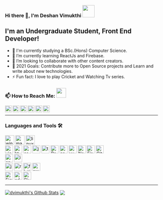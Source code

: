 ### Hi there 👋, I'm Deshan Vimukthi <img src="https://img.icons8.com/color/96/000000/sri-lanka.png" height="40"/>

## I'm an Undergraduate Student, Front End Developer! 

- 🔭 I'm currently studying a BSc.(Hons) Computer Science.
- 🌱 I’m currently learning ReactJs and Firebase.
- 👯 I’m looking to collaborate with other content creators.
- 🥅 2021 Goals: Contribute more to Open Source projects and Learn and write about new technologies.
- ⚡ Fun fact: I love to play Cricket and Watching Tv series.

### 📫 How to Reach Me: <img src="https://media.giphy.com/media/LnQjpWaON8nhr21vNW/giphy.gif" height="32">


[<img align="left" alt="Sabesan | Facebook" height="22px" src="https://img.icons8.com/fluent/240/000000/facebook-new.png"/>][facebook]
[<img align="left" alt="Sabesan | Instagram" height="22px" src="https://img.icons8.com/fluent/240/000000/instagram-new.png"/>][instagram]
[<img align="left" alt="Sabesan | Messenger" height="22px" src="https://img.icons8.com/fluent/240/000000/facebook-messenger--v2.png"/>][messenger]
[<img align="left" alt="Sabesan | LinkedIn" height="22px" src="https://img.icons8.com/fluent/240/000000/linkedin.png"/>][linkedin]
[<img align="left" alt="Sabesan | Skype" height="22px" src="https://img.icons8.com/color/240/000000/skype--v1.png"/>][skype]
[<img align="left" alt="Sabesan | Telegram" height="22px" src="https://img.icons8.com/color/240/000000/telegram-app--v1.png"/>][telegram]


<br /> 


---

### Languages and Tools 🛠️

<p><img alt="windows" width="30px" src="https://img.icons8.com/color/240/000000/windows-10.png">
<img alt="macos" width="30px" src="https://img.icons8.com/officel/160/000000/mac-logo.png">
<img alt="linux" width="30px" src="https://img.icons8.com/color/96/000000/linux.png"> 
<br />
<img alt="visual studio code" width="26px" src="https://img.icons8.com/fluent/240/000000/visual-studio-code-2019.png" />
<img alt="html5" width="26px" src="https://img.icons8.com/color/240/000000/html-5.png">
<img alt="css3" width="26px" src="https://img.icons8.com/color/240/000000/css3.png">
<img alt="javascript" width="26px" src="https://img.icons8.com/color/240/000000/javascript.png" />
<img alt="typescript" width="26px" src="https://img.icons8.com/color/240/000000/typescript.png">
<img alt="ReactJs" width="26px" src="https://img.icons8.com/color/240/000000/react-native.png"/>
<img alt="angularjs" width="26px" src="https://img.icons8.com/color/240/000000/angularjs.png"/>
<img alt="vue-js" width="26px" src="https://img.icons8.com/color/240/000000/vue-js.png"/>
<img alt="Node.js" width="26px" src="https://img.icons8.com/color/240/000000/nodejs.png">
<img alt="Firebase" width="26px" src="https://img.icons8.com/color/240/000000/firebase.png"/>
<img alt="Git" width="26px" src="https://img.icons8.com/color/240/000000/git.png">
<br />
<img alt="android" width="26px" src="https://img.icons8.com/color/240/000000/android-os.png"/>
<img alt="ios" width="26px" src="https://img.icons8.com/color/240/000000/ios-logo.png"/>
<br />
<img alt="java" width="26px" src="https://img.icons8.com/color/240/000000/java-coffee-cup-logo--v1.png"/>
<img alt="react-native" width="26px" src="https://img.icons8.com/color/240/000000/react-native.png"/>
<img alt="flutter" width="26px" src="https://img.icons8.com/color/240/000000/flutter.png"/>
<img alt="swift" width="26px" src="https://img.icons8.com/color/240/000000/swift.png"/>
<br />
<img alt="Figma" width="26px" src="https://img.icons8.com/fluent/240/000000/figma.png"/>
<img alt="adobeXD" width="26px" src="https://img.icons8.com/color/240/000000/adobe-xd--v1.png"/>
<img alt="Sketch" width="26px" src="https://img.icons8.com/plasticine/200/000000/sketch.png"/><p/>

---
<!-- ### Certifications 🏅

- [DataBricks: Fundamentals of Big Data](https://academy.databricks.com/elearning/INT-INBD-v1-SP)
- [Codecademy: Data Scientist Career Path](https://www.codecademy.com/learn/paths/data-science)
- [Kaggle: Python](https://www.kaggle.com/learn/python)
- [Coursera: AI For Eveyone](https://www.coursera.org/learn/ai-for-everyone)
- [DigiSkill: Graphic Designer](https://digiskills.pk/CourseDetails.aspx?Id=GRD101)


### Competencies 🤹 

- Python Programmer.
- BI analytics Dashboard using Power BI.
- Data Extraction using Beautiful Soup and Selenium.
- Exploratory Data Analysis using Pandas.
- Data Visualization Matplotlib and Seaborn.
- Predictive Analytics/Machine Learning (Supervised/Unsupervised) using Scikit-Learn and PyCaret.
- Deep Learning with TensorFlow.
- Amazon Web Service (AWS) using Sagemaker.
- Backend Development using Django and Flask.


### Experiences 💼

- Data Science & Bussiness Analyst at The Spark Foundation - part of sparks foundation as an internee of Data Science & business analytics to work on different projects. -->


<!-- _NOTE: Top languages don't indicate my skill level or something like that, it's a GitHub metric of which languages I have the most code on github_ -->

<a href="https://github-readme-stats.vercel.app/api?username=dvimukthi&show_icons=true&hide_border=true&count_private=true&include_all_commits=true&theme=radical">
	<img align="center" alt="dvimukthi's Github Stats" src="https://github-readme-stats.vercel.app/api?username=dvimukthi&show_icons=true&hide_border=true&count_private=true&include_all_commits=true&theme=radical" /></a>
<a href="https://github-readme-stats.vercel.app/api/top-langs/?username=dvimukthi&layout=compact&theme=radical">
	<img align="center" src="https://github-readme-stats.vercel.app/api/top-langs/?username=dvimukthi&layout=compact&theme=radical" />
</a>


<!--<p align=center>                           
  <img align=center  src="https://visitor-badge.laobi.icu/badge?page_id=dvimukthi.dvimukthi" alt="Visitors">                     
</p> -->


[linkedin]: https://www.linkedin.com/in/deshan-v-1b09b9205/
[messenger]: https://m.me/vimukthi.samarasekera
[telegram]: https://t.me/dvimukthi
[skype]: https://join.skype.com/invite/WZNoPmh3fKRT
[facebook]: https://www.facebook.com/vimukthi.samarasekera/
[instagram]: https://www.instagram.com/d_vimukth_i/
